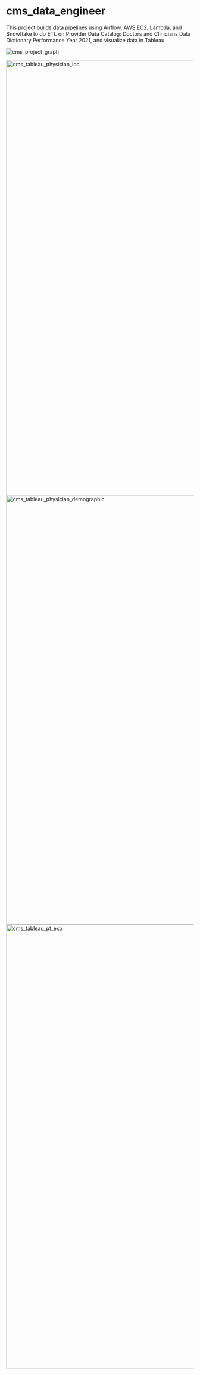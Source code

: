# cms_data_engineer
This project builds data pipelines using Airflow, AWS EC2, Lambda, and Snowflake to do ETL on Provider Data Catalog: Doctors and Clinicians Data Dictionary Performance Year 2021, and visualize data in Tableau. 

![cms_project_graph](https://github.com/Mark10667/cms_data_engineer/assets/33364324/4f7d6443-1f8a-4628-a5a7-a0b7d44a4aeb)

<img width="1165" alt="cms_tableau_physician_loc" src="https://github.com/Mark10667/cms_data_engineer/assets/33364324/39de9a3c-4c89-440f-ad41-2a7d46fd754f">

<img width="1150" alt="cms_tableau_physician_demographic" src="https://github.com/Mark10667/cms_data_engineer/assets/33364324/7fa32cdb-e842-43bb-ad8d-a0a8b1c0ec88">

<img width="1190" alt="cms_tableau_pt_exp" src="https://github.com/Mark10667/cms_data_engineer/assets/33364324/bdc74401-0d5a-415e-9246-77dbc7b2b117">
